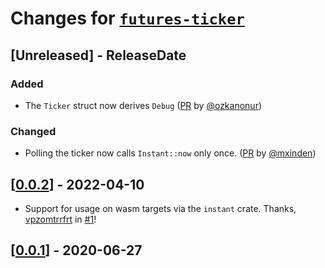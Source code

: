 # Changes for [`futures-ticker`](https://crates.io/crates/futures-ticker)

<!-- next-header -->

## [Unreleased] - ReleaseDate

### Added
* The `Ticker` struct now derives `Debug` ([PR](https://github.com/antifuchs/futures-ticker/pull/11) by [@ozkanonur][ozkanonur])

### Changed
* Polling the ticker now calls `Instant::now` only once. ([PR](https://github.com/antifuchs/futures-ticker/pull/10) by [@mxinden][mxinden])


## [[0.0.2](https://docs.rs/futures-ticker/0.0.2/futures-ticker/)] - 2022-04-10
* Support for usage on wasm targets via the `instant` crate. Thanks, [vpzomtrrfrt](https://github.com/vpzomtrrfrt) in [#1](https://github.com/antifuchs/futures-ticker/pull/1)!

## [[0.0.1](https://docs.rs/futures-ticker/0.0.1/futures-ticker/)] - 2020-06-27

<!-- Contributors -->
[ozkanonur]: https://github.com/ozkanonur
[mxinden]: https://github.com/mxinden

